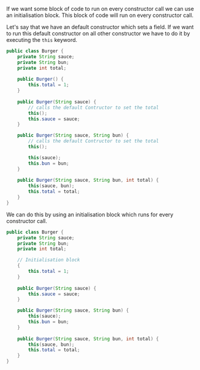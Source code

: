 If we want some block of code to run on every constructor call we can use an initialisation block. This block of code will run on every constructor call.

Let's say that we have an default constructor which sets a field. If we want to run this default constructor on all other constructor we have to do it by executing the `this` keyword.

```java
public class Burger {  
	private String sauce;
	private String bun;
	private int total;
	
	public Burger() {  
		this.total = 1;
	}
	  
	public Burger(String sauce) {
		// calls the default Contructor to set the total
		this();
		this.sauce = sauce;
	}

	public Burger(String sauce, String bun) {
		// calls the default Contructor to set the total
		this();

		this(sauce);
		this.bun = bun;
	}
	
	public Burger(String sauce, String bun, int total) {
		this(sauce, bun);
		this.total = total;
	}
}

```

We can do this by using an initialisation block which runs for every constructor call.

```java
public class Burger {  
	private String sauce;
	private String bun;
	private int total;

	// Initialisation block
	{  
		this.total = 1;
	}
	  
	public Burger(String sauce) {
		this.sauce = sauce;
	}

	public Burger(String sauce, String bun) {
		this(sauce);
		this.bun = bun;
	}
	
	public Burger(String sauce, String bun, int total) {
		this(sauce, bun);
		this.total = total;
	}
}

```